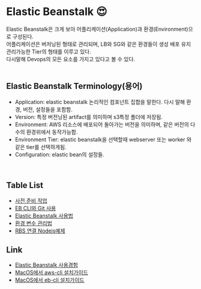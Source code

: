 # Elastic Beanstalk :heart_eyes:
Elastic Beanstalk은 크게 보아 어플리케이션(Application)과 환경(Environment)으로 구성된다. <br />
어플리케이션은 버저닝된 형태로 관리되며, LB와 SG와 같은 환경들이 생성 배포 유지 관리가능한 Tier의 형태를 이루고 있다. <br />
다시말해 Devops의 모든 요소를 가지고 있다고 볼 수 있다.
<br /><br />

## Elastic Beanstalk Terminology(용어)
- Application: elastic beanstalk 논리적인 컴포넌트 집합을 말한다. 다시 말해 환경, 버전, 설정들을 포함함.
- Version: 특정 버전닝된 artifact를 의미하며 s3특정 폴더에 저장됨.
- Environment: AWS 리소스에 배포되어 돌아가는 버전을 의미하며, 같은 버전의 다수의 환경위에서 동작가능함.
- Environment Tier: elastic beanstalk을 선택할때 webserver 또는 worker 와 같은 tier를 선택하게됨.
- Configuration: elastic bean의 설정들.
<br />

## Table List
- [사전 준비 작업](./docs/pre-requisite.md)
- [EB CLI와 Git 사용](./docs/ebcli-git.md)
- [Elastic Beanstalk 사용법](./docs/ebcli-deploy.md)
- [환경 변수 관리법](./docs/ebcli-environment-variable.md)
- [RBS 연결 Nodejs예제](./docs/ebcli-rds-connection-test-example.md)

## Link
- [Elastic Beanstalk 사용경험](http://yonguri.tistory.com/entry/AWS-AWS-Elastic-beanstalk-%EC%9D%84-%EC%9D%B4%EC%9A%A9%ED%95%9C-%EC%9B%B9%EC%96%B4%ED%94%8C%EB%A6%AC%EC%BC%80%EC%9D%B4%EC%85%98-%EA%B5%AC%EC%B6%95-1)
- [MacOS에서 aws-cli 설치가이드](https://docs.aws.amazon.com/ko_kr/cli/latest/userguide/cli-install-macos.html)
- [MacOS에서 eb-cli 설치가이드](https://docs.aws.amazon.com/ko_kr/elasticbeanstalk/latest/dg/eb-cli3-install-osx.html)

